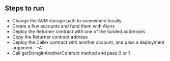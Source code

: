 ## Steps to run
- Change the AVM storage path to somewhere locally
- Create a few accounts and fund them with Aions
- Deploy the Returner contract with one of the funded addresses
- Copy the Returner contract address
- Deploy the Caller contract with another account, and pass a deployment argument - -A <Returner contract address>
- Call getStringInAnotherContract method and pass 0 or 1